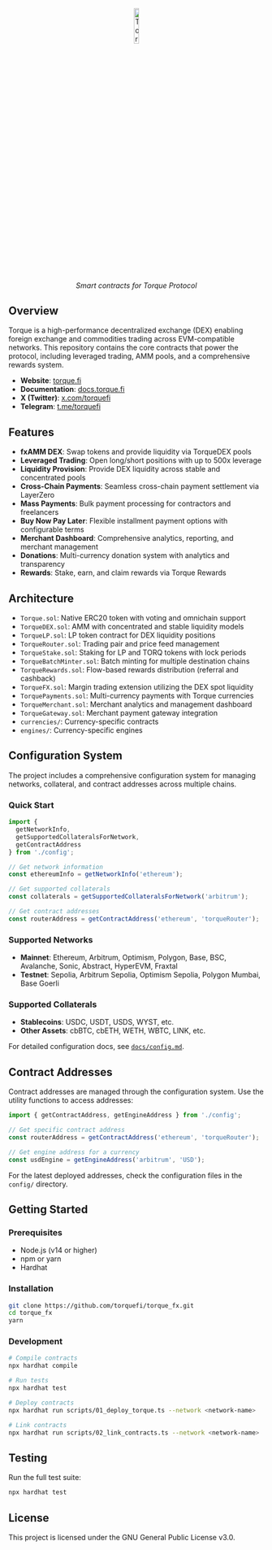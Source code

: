 <p align="center">
  <img src="https://cdn.prod.website-files.com/6556f6be06fc2abb8a8da998/665ce0e7788b3d8fe85d1fed_torque-square%20copy%202.png" alt="Torque Logo" width="13.4%">
</p>
<p align="center">
  <i align="center">Smart contracts for Torque Protocol</i>
</p>

## Overview

Torque is a high-performance decentralized exchange (DEX) enabling foreign exchange and commodities trading across EVM-compatible networks. This repository contains the core contracts that power the protocol, including leveraged trading, AMM pools, and a comprehensive rewards system.

- **Website**: [torque.fi](https://torque.fi)
- **Documentation**: [docs.torque.fi](https://docs.torque.fi)
- **X (Twitter)**: [x.com/torquefi](https://x.com/torquefi)
- **Telegram**: [t.me/torquefi](https://t.me/torquefi)

## Features

- **fxAMM DEX**: Swap tokens and provide liquidity via TorqueDEX pools
- **Leveraged Trading**: Open long/short positions with up to 500x leverage
- **Liquidity Provision**: Provide DEX liquidity across stable and concentrated pools
- **Cross-Chain Payments**: Seamless cross-chain payment settlement via LayerZero
- **Mass Payments**: Bulk payment processing for contractors and freelancers
- **Buy Now Pay Later**: Flexible installment payment options with configurable terms
- **Merchant Dashboard**: Comprehensive analytics, reporting, and merchant management
- **Donations**: Multi-currency donation system with analytics and transparency
- **Rewards**: Stake, earn, and claim rewards via Torque Rewards

## Architecture

- `Torque.sol`: Native ERC20 token with voting and omnichain support
- `TorqueDEX.sol`: AMM with concentrated and stable liquidity models
- `TorqueLP.sol`: LP token contract for DEX liquidity positions
- `TorqueRouter.sol`: Trading pair and price feed management
- `TorqueStake.sol`: Staking for LP and TORQ tokens with lock periods
- `TorqueBatchMinter.sol`: Batch minting for multiple destination chains
- `TorqueRewards.sol`: Flow-based rewards distribution (referral and cashback)
- `TorqueFX.sol`: Margin trading extension utilizing the DEX spot liquidity
- `TorquePayments.sol`: Multi-currency payments with Torque currencies
- `TorqueMerchant.sol`: Merchant analytics and management dashboard
- `TorqueGateway.sol`: Merchant payment gateway integration
- `currencies/`: Currency-specific contracts
- `engines/`: Currency-specific engines

## Configuration System

The project includes a comprehensive configuration system for managing networks, collateral, and contract addresses across multiple chains.

### Quick Start

```typescript
import { 
  getNetworkInfo, 
  getSupportedCollateralsForNetwork,
  getContractAddress 
} from './config';

// Get network information
const ethereumInfo = getNetworkInfo('ethereum');

// Get supported collaterals
const collaterals = getSupportedCollateralsForNetwork('arbitrum');

// Get contract addresses
const routerAddress = getContractAddress('ethereum', 'torqueRouter');
```

### Supported Networks

- **Mainnet**: Ethereum, Arbitrum, Optimism, Polygon, Base, BSC, Avalanche, Sonic, Abstract, HyperEVM, Fraxtal
- **Testnet**: Sepolia, Arbitrum Sepolia, Optimism Sepolia, Polygon Mumbai, Base Goerli

### Supported Collaterals

- **Stablecoins**: USDC, USDT, USDS, WYST, etc.
- **Other Assets**: cbBTC, cbETH, WETH, WBTC, LINK, etc.

For detailed configuration docs, see [`docs/config.md`](docs/config.md).

## Contract Addresses

Contract addresses are managed through the configuration system. Use the utility functions to access addresses:

```typescript
import { getContractAddress, getEngineAddress } from './config';

// Get specific contract address
const routerAddress = getContractAddress('ethereum', 'torqueRouter');

// Get engine address for a currency
const usdEngine = getEngineAddress('arbitrum', 'USD');
```

For the latest deployed addresses, check the configuration files in the `config/` directory.

## Getting Started

### Prerequisites

- Node.js (v14 or higher)
- npm or yarn
- Hardhat

### Installation

```bash
git clone https://github.com/torquefi/torque_fx.git
cd torque_fx
yarn
```

### Development

```bash
# Compile contracts
npx hardhat compile

# Run tests
npx hardhat test

# Deploy contracts
npx hardhat run scripts/01_deploy_torque.ts --network <network-name>

# Link contracts
npx hardhat run scripts/02_link_contracts.ts --network <network-name>
```

## Testing

Run the full test suite:

```bash
npx hardhat test
```

## License

This project is licensed under the GNU General Public License v3.0.